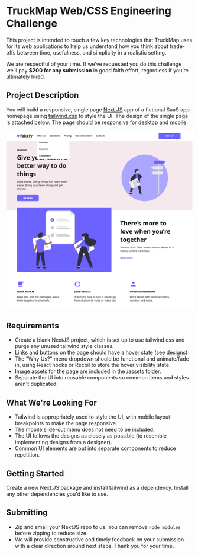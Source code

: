 # TruckMap Web/CSS Engineering Challenge

This project is intended to touch a few key technologies that TruckMap uses for its web applications to help us understand how you think about trade-offs between time, usefulness, and simplicity in a realistic setting.

We are respectful of your time. If we’ve requested you do this challenge we’ll pay **$200 for any submission** in good faith effort, regardless if you’re ultimately hired.

## Project Description

You will build a responsive, single page [Next.JS](https://nextjs.org) app of a fictional SaaS app homepage using [tailwind.css](https://tailwindcss.com) to style the UI.  The design of the single page is attached below. The page should be responsive for [desktop](/designs/design-desktop.png?raw=true) and [mobile](/designs/design-mobile.png?raw=true).

![Design Desktop](/designs/design-desktop.png)

## Requirements

- Create a blank NextJS project, which is set up to use tailwind.css and purge any unused tailwind style classes.
- Links and buttons on the page should have a hover state (see [designs](/designs/design-buttons.png?raw=true))
- The "Why Us?" menu dropdown should be functional and animate/fade in, using React hooks or Recoil to store the hover visibility state.
- Image assets for the page are included in the [/assets](/assets) folder.
- Separate the UI into reusable components so common items and styles aren't duplicated.

## What We're Looking For

- Tailwind is appropriately used to style the UI, with mobile layout breakpoints to make the page responsive.
- The mobile slide-out menu does not need to be included.
- The UI follows the designs as closely as possible (to resemble implementing designs from a designer).
- Common UI elements are put into separate components to reduce repetition.

## Getting Started

Create a new Next.JS package and install tailwind as a dependency.  Install any other dependencies you'd like to use.

## Submitting

- Zip and email your NextJS repo to us. You can remove `node_modules` before zipping to reduce size.
- We will provide constructive and timely feedback on your submission with a clear direction around next steps.  Thank you for your time.
